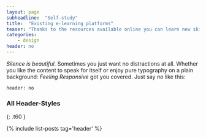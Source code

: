 ```yaml
---
layout: page
subheadline:  "Self-study"
title:  "Existing e-learning platforms"
teaser: "Thanks to the resources available online you can learn new skills at your own pace."
categories:
    - design
header: no
---
```

*Silence is beautiful.* Sometimes you just want no distractions at all. Whether you like the content to speak for itself or enjoy pure typography on a plain background: *Feeling Responsive* got you covered. Just say *no* like this:
<!--more-->

~~~
header: no
~~~


### All Header-Styles
{: .t60 }

{% include list-posts tag='header' %}
